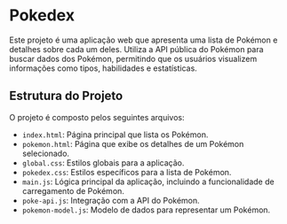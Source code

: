 # Pokedex

Este projeto é uma aplicação web que apresenta uma lista de Pokémon e detalhes sobre cada um deles. Utiliza a API pública do Pokémon para buscar dados dos Pokémon, permitindo que os usuários visualizem informações como tipos, habilidades e estatísticas.

## Estrutura do Projeto

O projeto é composto pelos seguintes arquivos:

- `index.html`: Página principal que lista os Pokémon.
- `pokemon.html`: Página que exibe os detalhes de um Pokémon selecionado.
- `global.css`: Estilos globais para a aplicação.
- `pokedex.css`: Estilos específicos para a lista de Pokémon.
- `main.js`: Lógica principal da aplicação, incluindo a funcionalidade de carregamento de Pokémon.
- `poke-api.js`: Integração com a API do Pokémon.
- `pokemon-model.js`: Modelo de dados para representar um Pokémon.

